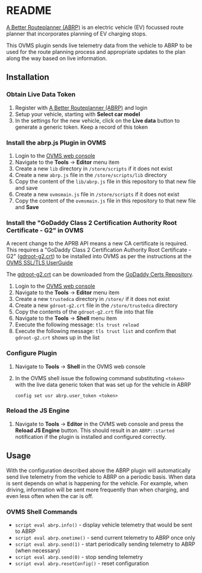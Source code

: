 # README

[A Better Routeplanner (ABRP)](https://abetterrouteplanner.com) is an electric
vehicle (EV) focussed route planner that incorporates planning of EV charging
stops.

This OVMS plugin sends live telemetry data from the vehicle to ABRP to be used
for the route planning process and appropriate updates to the plan along the way
based on live information.

## Installation

### Obtain Live Data Token

1. Register with [A Better Routeplanner (ABRP)](https://abetterrouteplanner.com)
   and login
2. Setup your vehicle, starting with **Select car model**
3. In the settings for the new vehicle, click on the **Live data** button to
   generate a generic token. Keep a record of this token

### Install the abrp.js Plugin in OVMS

1. Login to the
   [OVMS web console](https://docs.openvehicles.com/en/latest/userguide/installation.html#initial-connection-wifi-and-browser)
2. Navigate to the **Tools** -> **Editor** menu item
3. Create a new `lib` directory in `/store/scripts` if it does not exist
4. Create a new `abrp.js` file in the `/store/scripts/lib` directory
5. Copy the content of the `lib/abrp.js` file in this repository to that new
   file and save
6. Create a new `ovmsmain.js` file in `/store/scripts` if it does not exist
7. Copy the content of the `ovmsmain.js` file in this repository to that new
   file and **Save**

### Install the "GoDaddy Class 2 Certification Authority Root Certificate - G2" in OVMS

A recent change to the APRB API means a new CA certificate is required. This 
requires a "GoDaddy Class 2 Certification Authority Root Certificate - G2"  ([gdroot-g2.crt](https://certs.godaddy.com/repository/gdroot-g2.crt)) 
to be installed into OVMS as per the instructions at the [OVMS SSL/TLS UserGuide](https://docs.openvehicles.com/en/latest/userguide/ssltls.html)

The [gdroot-g2.crt](https://certs.godaddy.com/repository/gdroot-g2.crt) can be downloaded from the [GoDaddy Certs Repository](https://certs.godaddy.com/repository/).

1. Login to the
   [OVMS web console](https://docs.openvehicles.com/en/latest/userguide/installation.html#initial-connection-wifi-and-browser)
2. Navigate to the **Tools** -> **Editor** menu item
3. Create a new `trustedca` directory in `/store/` if it does not exist
4. Create a new `gdroot-g2.crt` file in the `/store/trustedca` directory
5. Copy the contents of the `gdroot-g2.crt` file into that file
6. Navigate to the **Tools** -> **Shell** menu item
7. Execute the following message: `tls trust reload`
8. Execute the following message: `tls trust list` and confirm that
   `gdroot-g2.crt` shows up in the list

### Configure Plugin

1. Navigate to **Tools** -> **Shell** in the OVMS web console
2. In the OVMS shell issue the following command substituting `<token>` with the
   live data generic token that was set up for the vehicle in ABRP

   ```text
   config set usr abrp.user_token <token>
   ```

### Reload the JS Engine

1. Navigate to **Tools** -> **Editor** in the OVMS web console and press the
   **Reload JS Engine** button. This should result in an `ABRP::started`
   notification if the plugin is installed and configured correctly.

## Usage

With the configuration described above the ABRP plugin will automatically send
live telemetry from the vehicle to ABRP on a periodic basis. When data is sent
depends on what is happening for the vehicle. For example, when driving,
information will be sent more frequently than when charging, and even less often
when the car is off.

### OVMS Shell Commands

- `script eval abrp.info()` - display vehicle telemetry that would be sent to
  ABRP
- `script eval abrp.onetime()` - send current telemetry to ABRP once only
- `script eval abrp.send(1)` - start periodically sending telemetry to ABRP
  (when necessary)
- `script eval abrp.send(0)` - stop sending telemetry
- `script eval abrp.resetConfig()` - reset configuration
